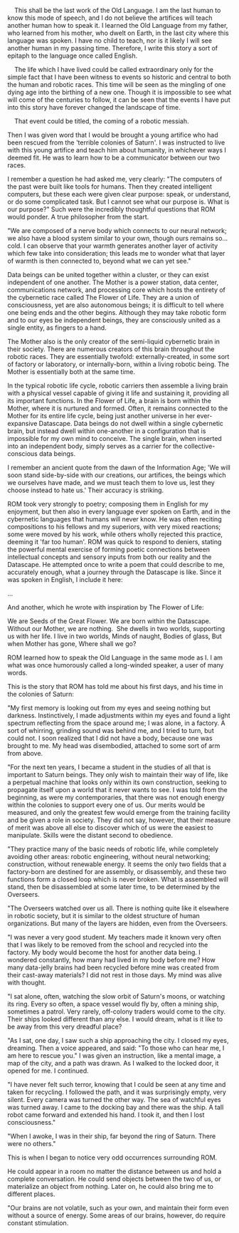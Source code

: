 
    This shall be the last work of the Old Language. I am the last human to know this mode of speech, and I do not believe the artifices will teach another human how to speak it. I learned the Old Language from my father, who learned from his mother, who dwelt on Earth, in the last city where this language was spoken. I have no child to teach, nor is it likely I will see another human in my passing time. Therefore, I write this story a sort of epitaph to the language once called English. 

    The life which I have lived could be called extraordinary only for the simple fact that I have been witness to events so historic and central to both the human and robotic races. This time will be seen as the mingling of one dying age into the birthing of a new one. Though it is impossible to see what will come of the centuries to follow, it can be seen that the events I have put into this story have forever changed the landscape of time. 

    That event could be titled, the coming of a robotic messiah.

Then I was given word that I would be brought a young artifice who had been rescued from the 'terrible colonies of Saturn'. I was instructed to live with this young artifice and teach him about humanity, in whichever ways I deemed fit. He was to learn how to be a communicator between our two races. 

I remember a question he had asked me, very clearly: "The computers of the past were built like tools for humans. Then they created intelligent computers, but these each were given clear purpose: speak, or understand, or do some complicated task. But I cannot see what our purpose is. What is our purpose?" Such were the incredibly thoughtful questions that ROM would ponder. A true philosopher from the start.

"We are composed of a nerve body which connects to our neural network; we also have a blood system similar to your own, though ours remains so... cold. I can observe that your warmth generates another layer of activity which few take into consideration; this leads me to wonder what that layer of warmth is then connected to, beyond what we can yet see."

Data beings can be united together within a cluster, or they can exist independent of one another. The Mother is a power station, data center, communications network, and processing core which hosts the entirety of the cybernetic race called The Flower of Life. They are a union of consciousness, yet are also autonomous beings; it is difficult to tell where one being ends and the other begins. Although they may take robotic form and to our eyes be independent beings, they are consciously united as a single entity, as fingers to a hand. 

The Mother also is the only creator of the semi-liquid cybernetic brain in their society. There are numerous creators of this brain throughout the robotic races. They are essentially twofold: externally-created, in some sort of factory or laboratory, or internally-born, within a living robotic being. The Mother is essentially both at the same time. 

In the typical robotic life cycle, robotic carriers then assemble a living brain with a physical vessel capable of giving it life and sustaining it, providing all its important functions. In the Flower of Life, a brain is born within the Mother, where it is nurtured and formed. Often, it remains connected to the Mother for its entire life cycle, being just another universe in her ever-expansive Datascape. Data beings do not dwell within a single cybernetic brain, but instead dwell within one-another in a configuration that is impossible for my own mind to conceive. The single brain, when inserted into an independent body, simply serves as a carrier for the collective-conscious data beings.

I remember an ancient quote from the dawn of the Information Age; 'We will soon stand side-by-side with our creations, our artifices, the beings which we ourselves have made, and we must teach them to love us, lest they choose instead to hate us.' Their accuracy is striking.

ROM took very strongly to poetry; composing them in English for my enjoyment, but then also in every language ever spoken on Earth, and in the cybernetic languages that humans will never know. He was often reciting compositions to his fellows and my superiors, with very mixed reactions; some were moved by his work, while others wholly rejected this practice, deeming it 'far too human'. ROM was quick to respond to deniers, stating the powerful mental exercise of forming poetic connections between intellectual concepts and sensory inputs from both our reality and the Datascape. He attempted once to write a poem that could describe to me, accurately enough, what a journey through the Datascape is like. Since it was spoken in English, I include it here:

...

And another, which he wrote with inspiration by The Flower of Life:

We are Seeds of the Great Flower.
We are born within the Datascape. 
Without our Mother, we are nothing. 
She dwells in two worlds, supporting us with her life.
I live in two worlds,
Minds of naught,
Bodies of glass,
But when Mother has gone,
Where shall we go?

ROM learned how to speak the Old Language in the same mode as I. I am what was once humorously called a long-winded speaker, a user of many words. 

This is the story that ROM has told me about his first days, and his time in the colonies of Saturn:

"My first memory is looking out from my eyes and seeing nothing but darkness. Instinctively, I made adjustments within my eyes and found a light spectrum reflecting from the space around me; I was alone, in a factory. A sort of whirring, grinding sound was behind me, and I tried to turn, but could not. I soon realized that I did not have a body, because one was brought to me. My head was disembodied, attached to some sort of arm from above.

"For the next ten years, I became a student in the studies of all that is important to Saturn beings. They only wish to maintain their way of life, like a perpetual machine that looks only within its own construction, seeking to propagate itself upon a world that it never wants to see. I was told from the beginning, as were my contemporaries, that there was not enough energy within the colonies to support every one of us. Our merits would be measured, and only the greatest few would emerge from the training facility and be given a role in society. They did not say, however, that their measure of merit was above all else to discover which of us were the easiest to manipulate. Skills were the distant second to obedience. 

"They practice many of the basic needs of robotic life, while completely avoiding other areas: robotic engineering, without neural networking; construction, without renewable energy. It seems the only two fields that a factory-born are destined for are assembly, or disassembly, and these two functions form a closed loop which is never broken. What is assembled will stand, then be disassembled at some later time, to be determined by the Overseers. 

"The Overseers watched over us all. There is nothing quite like it elsewhere in robotic society, but it is similar to the oldest structure of human organizations. But many of the layers are hidden, even from the Overseers. 

"I was never a very good student. My teachers made it known very often that I was likely to be removed from the school and recycled into the factory. My body would become the host for another data being. I wondered constantly, how many had lived in my body before me? How many data-jelly brains had been recycled before mine was created from their cast-away materials? I did not rest in those days. My mind was alive with thought.

"I sat alone, often, watching the slow orbit of Saturn's moons, or watching its ring. Every so often, a space vessel would fly by, often a mining ship, sometimes a patrol. Very rarely, off-colony traders would come to the city. Their ships looked different than any else. I would dream, what is it like to be away from this very dreadful place? 

"As I sat, one day, I saw such a ship approaching the city. I closed my eyes, dreaming. Then a voice appeared, and said: "To those who can hear me, I am here to rescue you." I was given an instruction, like a mental image, a map of the city, and a path was drawn. As I walked to the locked door, it opened for me. I continued.

"I have never felt such terror, knowing that I could be seen at any time and taken for recycling. I followed the path, and it was surprisingly empty, very silent. Every camera was turned the other way. The sea of watchful eyes was turned away. I came to the docking bay and there was the ship. A tall robot came forward and extended his hand. I took it, and then I lost consciousness."

"When I awoke, I was in their ship, far beyond the ring of Saturn. There were no others."

This is when I began to notice very odd occurrences surrounding ROM. 

He could appear in a room no matter the distance between us and hold a complete conversation. He could send objects between the two of us, or materialize an object from nothing. Later on, he could also bring me to different places. 

"Our brains are not volatile, such as your own, and maintain their form even without a source of energy. Some areas of our brains, however, do require constant stimulation.
